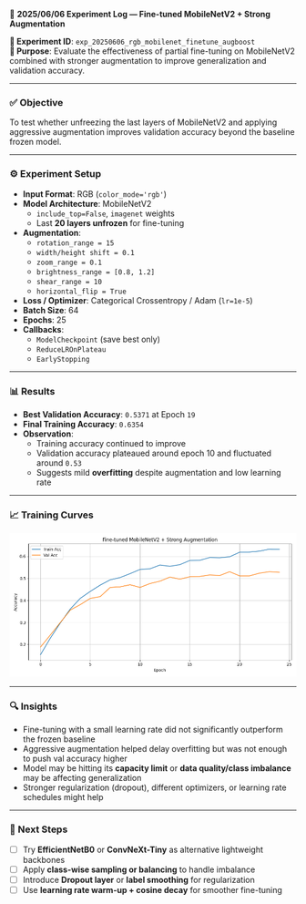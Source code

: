 📅 **2025/06/06 Experiment Log — Fine-tuned MobileNetV2 + Strong Augmentation**

**🧪 Experiment ID**: `exp_20250606_rgb_mobilenet_finetune_augboost`  
**🎯 Purpose**: Evaluate the effectiveness of partial fine-tuning on MobileNetV2 combined with stronger augmentation to improve generalization and validation accuracy.

---

### ✅ Objective  
To test whether unfreezing the last layers of MobileNetV2 and applying aggressive augmentation improves validation accuracy beyond the baseline frozen model.

---

### ⚙️ Experiment Setup  
- **Input Format**: RGB (`color_mode='rgb'`)  
- **Model Architecture**: MobileNetV2  
  - `include_top=False`, `imagenet` weights  
  - Last **20 layers unfrozen** for fine-tuning  
- **Augmentation**:
  - `rotation_range = 15`  
  - `width/height shift = 0.1`  
  - `zoom_range = 0.1`  
  - `brightness_range = [0.8, 1.2]`  
  - `shear_range = 10`  
  - `horizontal_flip = True`
- **Loss / Optimizer**: Categorical Crossentropy / Adam (`lr=1e-5`)  
- **Batch Size**: 64  
- **Epochs**: 25  
- **Callbacks**:
  - `ModelCheckpoint` (save best only)  
  - `ReduceLROnPlateau`  
  - `EarlyStopping`  

---

### 📊 Results  
- **Best Validation Accuracy**: `0.5371` at Epoch `19`  
- **Final Training Accuracy**: `0.6354`  
- **Observation**:  
  - Training accuracy continued to improve  
  - Validation accuracy plateaued around epoch 10 and fluctuated around `0.53`  
  - Suggests mild **overfitting** despite augmentation and low learning rate

---

### 📈 Training Curves  
<p align="center">
  <img src="https://github.com/hojjang98/CV-Projects/blob/main/real-time-daily-activity-recognizer/figures/20250605_experiment_b.png" width="600"/>
</p>

---

### 🔍 Insights  
- Fine-tuning with a small learning rate did not significantly outperform the frozen baseline  
- Aggressive augmentation helped delay overfitting but was not enough to push val accuracy higher  
- Model may be hitting its **capacity limit** or **data quality/class imbalance** may be affecting generalization  
- Stronger regularization (dropout), different optimizers, or learning rate schedules might help

---

### 🧭 Next Steps  
- [ ] Try **EfficientNetB0** or **ConvNeXt-Tiny** as alternative lightweight backbones  
- [ ] Apply **class-wise sampling or balancing** to handle imbalance  
- [ ] Introduce **Dropout layer** or **label smoothing** for regularization  
- [ ] Use **learning rate warm-up + cosine decay** for smoother fine-tuning
